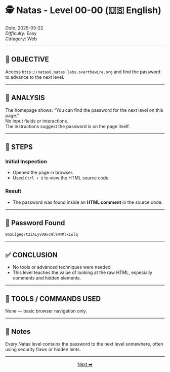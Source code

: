 # 🕵️ Natas - Level 00-00 (🇺🇸 English)  
*Date:* 2025-05-22  
*Difficulty:* Easy  
*Category:* Web

---

## 🎯 OBJECTIVE

Access `http://natas0.natas.labs.overthewire.org` and find the password to advance to the next level.

---

## 🔎 ANALYSIS

The homepage shows: “You can find the password for the next level on this page.”  
No input fields or interactions.  
The instructions suggest the password is on the page itself.

---

## 🧱 STEPS

### Initial Inspection

- Opened the page in browser.  
- Used `Ctrl + U` to view the HTML source code.

### Result

- The password was found inside an **HTML comment** in the source code.

---

## 🔑 Password Found

```
0nzCigAq7t2iALyvU9xcHlYN4MlkIwlq
```

---

## ✅ CONCLUSION

- No tools or advanced techniques were needed.  
- This level teaches the value of looking at the raw HTML, especially comments and hidden elements.

---

## 🧪 TOOLS / COMMANDS USED

None — basic browser navigation only.

---

## 🧠 Notes

Every Natas level contains the password to the next level somewhere, often using security flaws or hidden hints.

---

<p align="center"> <a href="../Natas00-01/Readme-US.md">Next ➡️</a>
